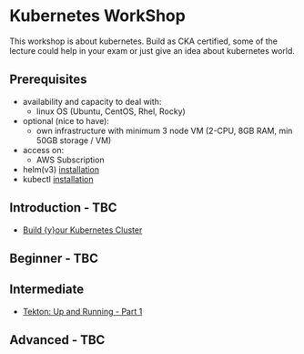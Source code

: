 # Kubernetes WorkShop

This workshop is about kubernetes. Build as CKA certified, some of the lecture could help in your exam or just give an idea about kubernetes world.

## Prerequisites

  - availability and capacity to deal with:
    - linux OS (Ubuntu, CentOS, Rhel, Rocky)
  - optional (nice to have):
    - own infrastructure with minimum 3 node VM (2-CPU, 8GB RAM, min 50GB storage / VM)
  - access on:
    - AWS Subscription
  - helm(v3) [installation](https://helm.sh/docs/intro/install)
  - kubectl [installation](https://kubernetes.io/docs/tasks/tools)

## Introduction - TBC

  - [Build {y}our Kubernetes Cluster](src/00-intro-k8s/README.md)

## Beginner - TBC

## Intermediate

  - [Tekton: Up and Running - Part 1](src/01-int-tekton-1/README.md)

## Advanced - TBC
